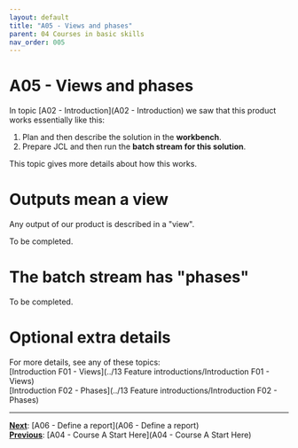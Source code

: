 ```yaml
---
layout: default
title: "A05 - Views and phases"
parent: 04 Courses in basic skills
nav_order: 005
---
```


# A05 - Views and phases
In topic [A02 - Introduction](A02 - Introduction) we saw that this product works essentially like this:
1.  Plan and then describe the solution in the **workbench**.
1.  Prepare JCL and then run the **batch stream for this solution**.

This topic gives more details about how this works.

# Outputs mean a view
Any output of our product is described in a "view".  

To be completed.  



# The batch stream has "phases"

To be completed.  


# Optional extra details
For more details, see any of these topics:  
[Introduction F01 - Views](../13 Feature introductions/Introduction F01 - Views)  
[Introduction F02 - Phases](../13 Feature introductions/Introduction F02 - Phases)  



---
**<u>Next</u>**: [A06 - Define a report](A06 - Define a report)   
**<u>Previous</u>**: [A04 - Course A Start Here](A04 - Course A Start Here)  
